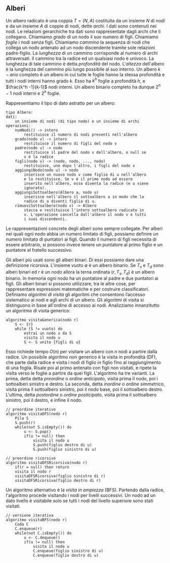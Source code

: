 ## Alberi

Un albero radicato è una coppia $T = (N,A)$ costituita da un insieme $N$ di *nodi* e da un insieme $A$ di coppie di nodi, dette *archi*. I dati sono contenuti nei nodi. Le relazioni gerarchiche tra dati sono rappresentate dagli archi che li collegano. Chiamiamo *grado* di un nodo il suo numero di figli. Chiamiamo *foglie* i nodi senza figli. Chiamiamo *cammino* la sequenza di nodi che collega un nodo antenato ad un nodo discendente tramite sole relazioni padre-figlio. La *lunghezza* di un cammino corrisponde al numero di archi attraversati. Il cammino tra la radice ed un qualsiasi nodo è univoco. La lunghezza di tale cammino è detta *profondità* del nodo. L'*altezza* dell'albero è la lunghezza del cammino più lungo possibile al suo interno. Un albero $k-ario$ completo è un albero in cui tutte le foglie hanno la stessa profondità e tutti i nodi interni hanno grado $k$. Esso ha $k^h$ foglie a profondità $h$, e $\frac{k^h -1}{k-1}$ nodi interni. Un albero binario completo ha dunque $2^h-1$ nodi interni e $2^h$ foglie.

Rappresentiamo il tipo di dato astratto per un albero:
```
tipo Albero:
dati:
	un insieme di nodi (di tipo nodo) e un insieme di archi
operazioni:
	numNodi() -> intero
		restituisce il numero di nodi presenti nell'albero
	grado(nodo v) -> intero
		restituisce il numero di figli del nodo v
	padre(nodo v) -> nodo
		restituisce il padre del nodo v dell'albero, o null se 
		v è la radice
	figli(nodo v) -> (nodo, nodo, ..., nodo)
		restituisce, uno dopo l'altro, i figli del nodo v
	aggiungiNodo(nodo u) -> nodo
		inserisce un nuovo nodo v come figlio di u nell'albero 
		e lo restituisce. Se v è il primo nodo ad essere
		inserito nell'albero, esso diventa la radice (e u viene
		ignorato).
	aggiungiSottoalbero(Albero a, nodo u)
		inserisce nell'albero il sottoalbero a in modo che la 
		radice di a diventi figlia di u.
	rimuoviSottoalbero(nodo v) -> Albero
		stacca e restituisce l'intero sottoalbero radicato in 
		v. L'operazione cancella dall'albero il nodo v e tutti 
		i suoi discendenti.
```

Le rappresentazioni concrete degli alberi sono sempre collegate. Per alberi nei quali ogni nodo abbia un numero limitato di figli, possiamo definire un numero limitato di puntatori ai figli. Quando il numero di figli necessita di essere arbitrario, si possono invece tenere un puntatore al primo figlio e un puntatore al fratello successivo.

Gli alberi più usati sono gli alberi binari. Di essi possiamo dare una definizione ricorsiva. L'insieme vuoto $\emptyset$ è un albero binario. Se $T_s$ e $T_d$ sono alberi binari ed $r$ è un *nodo* allora la terna ordinata $(r, T_s, T_d)$ è un albero binario. In memoria ogni nodo ha un puntatore al padre e due puntatori ai figli. Gli alberi binari si possono utilizzare, tra le altre cose, per rappresentare espressioni matematiche e per costruire classificatori. Definiamo *algoritmi di visita* gli algoritmi che consentono l’accesso sistematico ai nodi e agli archi di un albero. Gli algoritmi di visita si distinguono in base all'ordine di accesso ai nodi. Analizziamo innanzitutto un algoritmo di visita generico:
```
algoritmo visitaGenerica(nodo r)
	S <- {r}
	while (S != vuoto) do
		estrai un nodo u da S
		visita il nodo u
		S <- S unito {figli di u}
```
Esso richiede tempo $O(n)$ per visitare un albero con $n$ nodi a partire dalla radice. Un possibile algoritmo non generico è la visita in profondità (DF), che parte dalla radice e visita i nodi di figlio in figlio fino al raggiungimento di una foglia. Risale poi al primo antenato con figli non visitati, e ripete la visita verso le foglie a partire da quei figli. L'algoritmo ha tre varianti. La prima, detta detta *preordine* o *ordine anticipato*, visita prima il nodo, poi i sottoalberi sinistro e destro.  La seconda, detta *inordine* o *ordine simmetrico*, visita prima il sottoalbero sinistro, poi il nodo base, poi il sottoalbero destro. L'ultima, detta *postordine* o *ordine posticipato*, visita prima il sottoalbero sinistro, poi il destro, e infine il nodo. 
```
// preordine iterativo
algoritmo visitaDFS(nodo r)
	Pila S
	S.push(r)
	while(not S.isEmpty()) do
		u <- S.pop()
		if(u != null) then
			visita il nodo u
			S.push(figlio destro di u)
			S.push(figlio sinistro di u)

// preordine ricorsivo
algoritmo visitaDFSRicorsiva(nodo r)
	if(r = null) then return
	visita il nodo r
	visitaDFSRicorsiva(figlio sinistro di r)
	visitaDFSRicorsiva(figlio destro di r)
```

Un algoritmo alternativo è la *visita in ampiezza* (BFS). Partendo dalla radice, l'algoritmo procede visitando i nodi per livelli successivi. Un nodo ad un dato livello è visitabile solo se tutti i nodi del livello superiore sono stati visitati.

```
// versione iterativa
algoritmo visitaBFS(nodo r)
	Coda C
	C.enqueue(r)
	while(not C.isEmpty()) do
		u <- C.dequeue()
		if(u != null) then
			visita il nodo u
			C.enqueue(figlio sinistro di u)
			C.enqueue(figlio destro di u)
```
